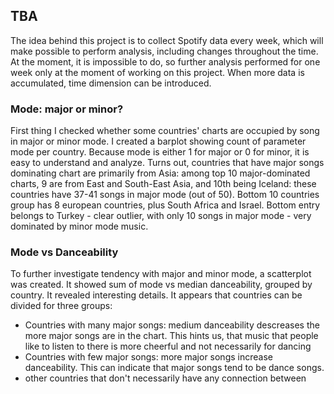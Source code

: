 ## TBA
The idea behind this project is to collect Spotify data every week, which will make possible to perform analysis, including changes throughout the time. At the moment, it is impossible to do, so further analysis performed for one week only at the moment of working on this project. When more data is accumulated, time dimension can be introduced.
### Mode: major or minor?
First thing I checked whether some countries' charts are occupied by song in major or minor mode. I created a barplot showing count of parameter mode per country. Because mode is either 1 for major or 0 for minor, it is easy to understand and analyze. Turns out, countries that have major songs dominating chart are primarily from Asia: among top 10 major-dominated charts, 9 are from  East and South-East Asia, and 10th being Iceland: these countries have 37-41 songs in major mode (out of 50). Bottom 10 countries group has 8 european countries, plus South Africa and Israel. Bottom entry belongs to Turkey - clear outlier, with only 10 songs in major mode - very dominated by minor mode music.
### Mode vs Danceability
To further investigate tendency with major and minor mode, a scatterplot was created. It showed sum of mode vs median danceability, grouped by country. It revealed interesting details. It appears that countries can be divided for three groups:  
- Countries with many major songs: medium danceability descreases the more major songs are in the chart. This hints us, that music that people like to listen to there is more cheerful and not necessarily for dancing
- Countries with few major songs: more major songs increase danceability. This can indicate that major songs tend to be dance songs.
- other countries that don't necessarily have any connection between 
###
